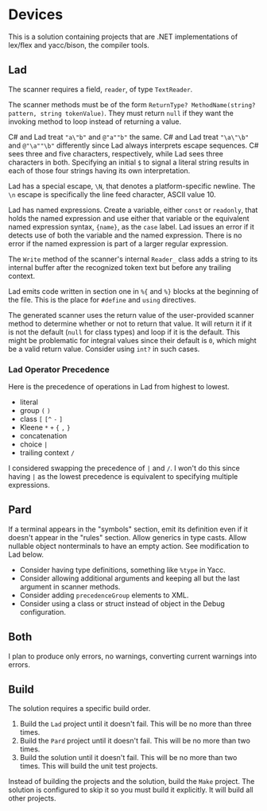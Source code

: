# Devices

This is a solution containing projects that are .NET implementations of lex/flex and yacc/bison, the compiler tools.

## Lad

The scanner requires a field, `reader`, of type `TextReader`.

The scanner methods must be of the form `ReturnType? MethodName(string? pattern, string tokenValue)`.  They must return `null` if
they want the invoking method to loop instead of returning a value.

C# and Lad treat `"a\"b"` and `@"a""b"` the same.
C# and Lad treat `"\a\"\b"` and `@"\a""\b"` differently since Lad always interprets escape sequences.
	C# sees three and five characters, respectively, while Lad sees three characters in both.
Specifying an initial `$` to signal a literal string results in each of those four strings having its own interpretation.

Lad has a special escape, `\N`, that denotes a platform-specific newline.  The `\n` escape is specifically the line feed character,
ASCII value 10.

Lad has named expressions.  Create a variable, either `const` or `readonly`, that holds the named expression and use either that
variable or the equivalent named expression syntax, `{name}`, as the `case` label.  Lad issues an error if it detects use of both
the variable and the named expression.  There is no error if the named expression is part of a larger regular expression.

The `Write` method of the scanner's internal `Reader_` class adds a string to its internal buffer after the recognized token text
but before any trailing context.

Lad emits code written in section one in `%{` and `%}` blocks at the beginning of the file.  This is the place for `#define` and
`using` directives.

The generated scanner uses the return value of the user-provided scanner method to determine whether or not to return that value.
It will return it if it is not the default (`null` for class types) and loop if it is the default.  This might be problematic for
integral values since their default is `0`, which might be a valid return value.  Consider using `int?` in such cases.

### Lad Operator Precedence

Here is the precedence of operations in Lad from highest to lowest.

- literal
- group `(` `)`
- class `[` `[^` `-` `]`
- Kleene `*` `+` `{` `,` `}`
- concatenation
- choice `|`
- trailing context `/`

I considered swapping the precedence of `|` and `/`.  I won't do this since having `|` as the lowest precedence is equivalent to
specifying multiple expressions.

## Pard

If a terminal appears in the "symbols" section, emit its definition even if it doesn't appear in the "rules" section.
Allow generics in type casts.
Allow nullable object nonterminals to have an empty action.  See modification to Lad below.

- Consider having type definitions, something like `%type` in Yacc.
- Consider allowing additional arguments and keeping all but the last argument in scanner methods.
- Consider adding `precedenceGroup` elements to XML.
- Consider using a class or struct instead of object in the Debug configuration.

## Both

I plan to produce only errors, no warnings, converting current warnings into errors.

## Build

The solution requires a specific build order.

1. Build the `Lad` project until it doesn't fail.  This will be no more than three times.
1. Build the `Pard` project until it doesn't fail.  This will be no more than two times.
1. Build the solution until it doesn't fail.  This will be no more than two times.  This will build the unit test projects.

Instead of building the projects and the solution, build the `Make` project.  The solution is configured to skip it so you must
build it explicitly.  It will build all other projects.

